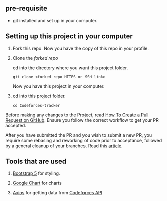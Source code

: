 ## pre-requisite

+ git installed and set up in your computer.

## Setting up this project in your computer

1. Fork this repo. Now you have the copy of this repo in your profile.

2. Clone the *forked repo*

    cd into the directory where you want this project folder.

    ```
    git clone <forked repo HTTPS or SSH link>
    ```

    Now you have this project in your computer.

3. cd into this project folder.

    ```
    cd Codeforces-tracker
    ```

Before making any changes to the Project, read [How To Create a Pull Request on GitHub](https://www.digitalocean.com/community/tutorials/how-to-create-a-pull-request-on-github). Ensure you follow the correct workflow to get your PR accepted.

After you have submitted the PR and you wish to submit a new PR, you require some rebasing and reworking of code prior to acceptance, followed by a general cleanup of your branches. Read this [article](https://www.digitalocean.com/community/tutorials/how-to-rebase-and-update-a-pull-request).

## Tools that are used

1. [Bootstrap 5](https://getbootstrap.com/docs/5.0/getting-started/introduction/) for styling.

2. [Google Chart](https://developers.google.com/chart) for charts

3. [Axios](https://www.npmjs.com/package/axios) for getting data from [Codeforces API](https://codeforces.com/apiHelp)